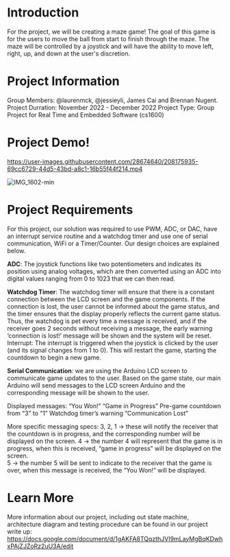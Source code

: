# Introduction 

For the project, we will be creating a maze game! The goal of this game is for the users to move the ball from start to finish through the maze. The maze will be controlled by a joystick and will have the ability to move left, right, up, and down at the user's discretion. 

# Project Information 

Group Members: @laurenmck, @jessieyli, James Cai and Brennan Nugent. 
Project Durration: November 2022 - December 2022
Project Type: Group Project for Real Time and Embedded Software (cs1600)

# Project Demo!

https://user-images.githubusercontent.com/28674640/208175935-69cc6729-44d5-43bd-a8c1-16b55f44f214.mp4

![IMG_1602-min](https://user-images.githubusercontent.com/28674640/208176930-211b0bd8-0ee6-4207-8dde-eefedb3ac37c.png)

# Project Requirements 

For this project, our solution was required to use PWM, ADC, or DAC, have an interrupt service routine and a watchdog timer and use one of serial communication, WiFi or a Timer/Counter. Our design choices are explained below. 
 
**ADC**: The joystick functions like two potentiometers and indicates its position using analog voltages, which are then converted using an ADC into digital values ranging from 0 to 1023 that we can then read.  

**Watchdog Timer**: The watchdog timer will ensure that there is a constant connection between the LCD screen and the game components. If the connection is lost, the user cannot be informed about the game status, and the timer ensures that the display properly reflects the current game status. Thus, the watchdog is pet every time a message is received, and if the receiver goes 2 seconds without receiving a message, the early warning ‘connection is lost!’ message will be shown and the system will be reset.
Interrupt: The interrupt is triggered when the joystick is clicked by the user (and its signal changes from 1 to 0). This will restart the game, starting the countdown to begin a new game. 

**Serial Communication**: we are using the Arduino LCD screen to communicate game updates to the user. Based on the game state, our main Arduino will send messages to the LCD screen Arduino and the corresponding message will be shown to the user. 

Displayed messages: 
“You Won!”
“Game in Progress” 
Pre-game countdown from “3” to “1”
Watchdog timer’s warning “Communication Lost” 

More specific messaging specs:
3, 2, 1 → these will notify the receiver that the countdown is in progress, and the corresponding number will be displayed on the screen. 
4 → the number 4 will represent that the game is in progress, when this is received, “game in progress” will be displayed on the screen.  
5 → the number 5 will be sent to indicate to the receiver that the game is over, when this message is received, the “You Won!” will be displayed. 

# Learn More 
More information about our project, including out state machine, architecture diagram and testing procedure can be found in our project write up: https://docs.google.com/document/d/1gAKFA8TQqzthJVI9mLayMgBqKDwhxPAjZJZoRz2uU3A/edit
